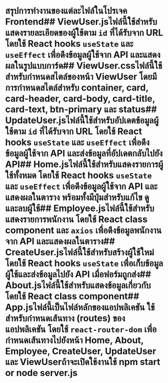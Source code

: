# สรุปการทำงานของแต่ละไฟล์ในโปรเจค Frontend## ViewUser.jsไฟล์นี้ใช้สำหรับแสดงรายละเอียดของผู้ใช้ตาม `id` ที่ได้รับจาก URL โดยใช้ React hooks `useState` และ `useEffect` เพื่อดึงข้อมูลผู้ใช้จาก API และแสดงผลในรูปแบบการ์ด## ViewUser.cssไฟล์นี้ใช้สำหรับกำหนดสไตล์ของหน้า ViewUser โดยมีการกำหนดสไตล์สำหรับ container, card, card-header, card-body, card-title, card-text, btn-primary และ status## UpdateUser.jsไฟล์นี้ใช้สำหรับอัปเดตข้อมูลผู้ใช้ตาม `id` ที่ได้รับจาก URL โดยใช้ React hooks `useState` และ `useEffect` เพื่อดึงข้อมูลผู้ใช้จาก API และส่งข้อมูลที่อัปเดตกลับไปยัง API## Home.jsไฟล์นี้ใช้สำหรับแสดงรายการผู้ใช้ทั้งหมด โดยใช้ React hooks `useState` และ `useEffect` เพื่อดึงข้อมูลผู้ใช้จาก API และแสดงผลในตาราง พร้อมทั้งมีปุ่มสำหรับแก้ไข ดู และลบผู้ใช้## Employee.jsไฟล์นี้ใช้สำหรับแสดงรายการพนักงาน โดยใช้ React class component และ `axios` เพื่อดึงข้อมูลพนักงานจาก API และแสดงผลในตาราง## CreateUser.jsไฟล์นี้ใช้สำหรับสร้างผู้ใช้ใหม่ โดยใช้ React hooks `useState` เพื่อเก็บข้อมูลผู้ใช้และส่งข้อมูลไปยัง API เมื่อฟอร์มถูกส่ง## About.jsไฟล์นี้ใช้สำหรับแสดงข้อมูลเกี่ยวกับ โดยใช้ React class component## App.jsไฟล์นี้เป็นไฟล์หลักของแอปพลิเคชัน ใช้สำหรับกำหนดเส้นทาง (routes) ของแอปพลิเคชัน โดยใช้ `react-router-dom` เพื่อกำหนดเส้นทางไปยังหน้า Home, About, Employee, CreateUser, UpdateUser และ ViewUserถ้าจะเปิดใช้งานใช้ npm start or node server.js
